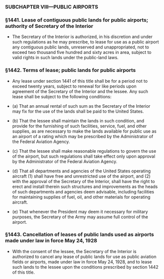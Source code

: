 ### SUBCHAPTER VIII—PUBLIC AIRPORTS

### §1441. Lease of contiguous public lands for public airports; authority of Secretary of the Interior
* The Secretary of the Interior is authorized, in his discretion and under such regulations as he may prescribe, to lease for use as a public airport any contiguous public lands, unreserved and unappropriated, not to exceed two thousand five hundred and sixty acres in area, subject to valid rights in such lands under the public-land laws.

### §1442. Terms of lease; public lands for public airports
* Any lease under section 1441 of this title shall be for a period not to exceed twenty years, subject to renewal for like periods upon agreement of the Secretary of the Interior and the lessee. Any such lease shall be subject to the following conditions:

* (a) That an annual rental of such sum as the Secretary of the Interior may fix for the use of the lands shall be paid to the United States.

* (b) That the lessee shall maintain the lands in such condition, and provide for the furnishing of such facilities, service, fuel, and other supplies, as are necessary to make the lands available for public use as an airport of a rating which may be prescribed by the Administrator of the Federal Aviation Agency.

* (c) That the lessee shall make reasonable regulations to govern the use of the airport, but such regulations shall take effect only upon approval by the Administrator of the Federal Aviation Agency.

* (d) That all departments and agencies of the United States operating aircraft (1) shall have free and unrestricted use of the airport, and (2) with the approval of the Secretary of the Interior, shall have the right to erect and install therein such structures and improvements as the heads of such departments and agencies deem advisable, including facilities for maintaining supplies of fuel, oil, and other materials for operating aircraft.

* (e) That whenever the President may deem it necessary for military purposes, the Secretary of the Army may assume full control of the airport.

### §1443. Cancellation of leases of public lands used as airports made under law in force May 24, 1928
* With the consent of the lessee, the Secretary of the Interior is authorized to cancel any lease of public lands for use as public aviation fields or airports, made under law in force May 24, 1928, and to lease such lands to the lessee upon the conditions prescribed by section 1442 of this title.